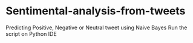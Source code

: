 # Sentimental-analysis-from-tweets
Predicting Positive, Negative or Neutral tweet using Naive Bayes
Run the script on Python IDE
